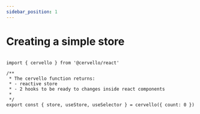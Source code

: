 ```yaml
---
sidebar_position: 1
---
```


# Creating a simple store

```tsx title="simple-store.ts"

import { cervello } from '@cervello/react'

/**
 * The cervello function returns:
 * - reactive store
 * - 2 hooks to be ready to changes inside react components
 *
 */
export const { store, useStore, useSelector } = cervello({ count: 0 })
